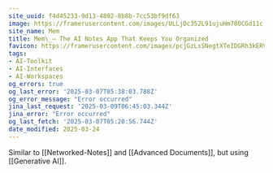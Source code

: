 ```yaml
---
site_uuid: f4d45233-9d13-4892-8b8b-7cc53bf9df63
image: https://framerusercontent.com/images/ULLjDc352L91ujuHm78OCGd11c.png
site_name: Mem
title: Mem\_– The AI Notes App That Keeps You Organized
favicon: https://framerusercontent.com/images/pcjGzLsSNegtXTeIDGRh3kERV4Y.png
tags:
- AI-Toolkit
- AI-Interfaces
- AI-Workspaces
og_errors: true
og_last_error: '2025-03-07T05:38:03.788Z'
og_error_message: "Error occurred"
jina_last_request: '2025-03-09T06:45:03.344Z'
jina_error: "Error occurred"
og_last_fetch: '2025-03-07T05:20:56.744Z'
date_modified: 2025-03-24
---
```



Similar to [[Networked-Notes]] and [[Advanced Documents]], but using [[Generative AI]].
